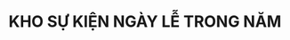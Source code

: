 ---
layout: "category-page"
title: "KHO SỰ KIỆN NGÀY LỄ TRONG NĂM"
description: "Tải miễn phí file đồ hoạ vector KHO SỰ KIỆN NGÀY LỄ TRONG NĂM png jpg pdf ai crd..."
permalink: "/category/kho-su-kien-ngay-le-trong-nam/"
image: "/assets/images/affiliates.jpg"
color: "#121826"
---